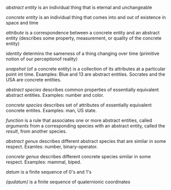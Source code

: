 *abstract entity* is an individual thing that is eternal and unchangeable

*concrete entity* is an individual thing that comes into and out of existence in space and time

*attribute* is a correspondence between a concrete entity and an abstract entity (describes some property, measurement, or quality of the concrete entity)

*identity* determins the sameness of a thing changing over time (primitive notion of our perceptionof reality)

*snapshot* (of a concrete entity) is a collection of its attributes at a particular point int time. Examples: Blue and 13 are abstract entities. Socrates and the USA are concrete entities.

*abstract species* describes common properties of essentially equivalent abstract entities. Examples: number and color.

*concrete species* describes set of attributes of essentially equivalent concrete entites. Examples: man, US state.

*function* is a rule that associates one or more abstract entities, called *arguments* from a corresponding species with an abstract entity, called the *result*, from another species.

*abstract genus* describes different abstract species that are similar in some respect. Examles: number, binary-operator.

*concrete genus* describes different concrete species similar in some respect. Examples: mammal, biped.

*datum* is a finite sequence of 0's and 1's

*(qudatum)* is a finite sequence of quaternionic coordinates


